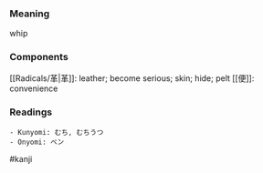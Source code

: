 ### Meaning

whip

### Components

[[Radicals/革|革]]: leather; become serious; skin; hide; pelt [[便]]: convenience

### Readings

```
- Kunyomi: むち, むちうつ
- Onyomi: ベン
```

#kanji